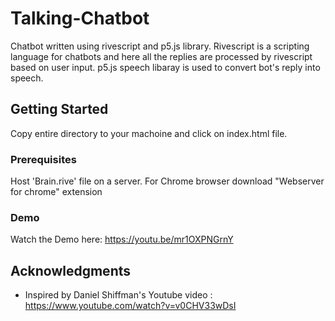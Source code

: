 
# Talking-Chatbot

Chatbot written using rivescript and p5.js library.
Rivescript is a scripting language for chatbots and here all the replies are processed by rivescript based on user input.
p5.js speech libaray is used to convert bot's reply into speech.

## Getting Started
Copy entire directory to your machoine and click on index.html file.


### Prerequisites

Host 'Brain.rive' file on a server.
For Chrome browser download "Webserver for chrome" extension

### Demo

Watch the Demo here: https://youtu.be/mr1OXPNGrnY


## Acknowledgments

* Inspired by Daniel Shiffman's Youtube video : https://www.youtube.com/watch?v=v0CHV33wDsI
